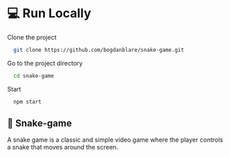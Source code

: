 # 💻 Run Locally

Clone the project

```bash
  git clone https://github.com/bogdanblare/snake-game.git
```

Go to the project directory

```bash
  cd snake-game
```

Start

```bash
  npm start
```

## 🚀 Snake-game

A snake game is a classic and simple video game where the player controls a snake that moves around the screen. 
